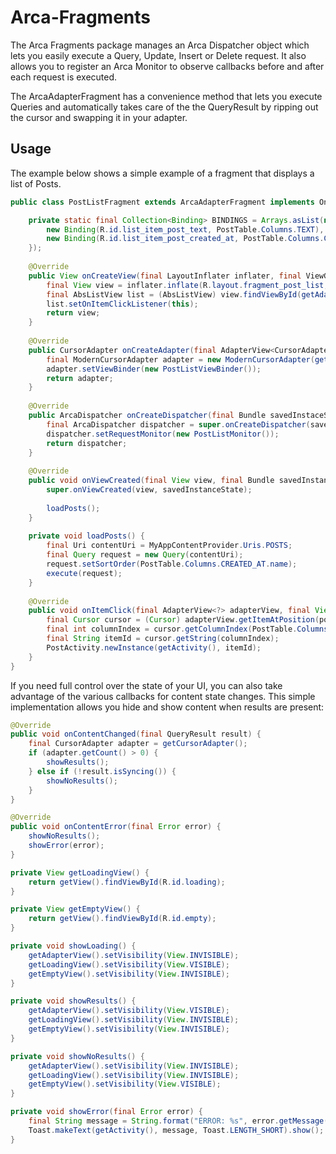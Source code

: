 # Arca-Fragments

The Arca Fragments package manages an Arca Dispatcher object which lets you easily execute a Query, Update, Insert or Delete request. It also allows you to register an Arca Monitor to observe callbacks before and after each request is executed.

The ArcaAdapterFragment has a convenience method that lets you execute Queries and automatically takes care of the the QueryResult by ripping out the cursor and swapping it in your adapter.

## Usage

The example below shows a simple example of a fragment that displays a list of Posts.

```java
public class PostListFragment extends ArcaAdapterFragment implements OnItemClickListener {

	private static final Collection<Binding> BINDINGS = Arrays.asList(new Binding[] { 
		new Binding(R.id.list_item_post_text, PostTable.Columns.TEXT),
		new Binding(R.id.list_item_post_created_at, PostTable.Columns.CREATED_AT),
	});
	
	@Override
	public View onCreateView(final LayoutInflater inflater, final ViewGroup container, final Bundle savedInstanceState) {
		final View view = inflater.inflate(R.layout.fragment_post_list, container, false);
		final AbsListView list = (AbsListView) view.findViewById(getAdapterViewId());
		list.setOnItemClickListener(this);
		return view;
	}
	
	@Override
	public CursorAdapter onCreateAdapter(final AdapterView<CursorAdapter> adapterView, final Bundle savedInstanceState) {
		final ModernCursorAdapter adapter = new ModernCursorAdapter(getActivity(), R.layout.list_item_post, BINDINGS);
		adapter.setViewBinder(new PostListViewBinder());
		return adapter;
	}
	
	@Override
	public ArcaDispatcher onCreateDispatcher(final Bundle savedInstaceState) {
		final ArcaDispatcher dispatcher = super.onCreateDispatcher(savedInstaceState);
		dispatcher.setRequestMonitor(new PostListMonitor());
		return dispatcher;
	}
	
	@Override
	public void onViewCreated(final View view, final Bundle savedInstanceState) {
		super.onViewCreated(view, savedInstanceState);
		
		loadPosts();
	}
	
	private void loadPosts() {
		final Uri contentUri = MyAppContentProvider.Uris.POSTS;
		final Query request = new Query(contentUri);
		request.setSortOrder(PostTable.Columns.CREATED_AT.name);
		execute(request);
	}
	
	@Override
	public void onItemClick(final AdapterView<?> adapterView, final View view, final int position, final long id) {
		final Cursor cursor = (Cursor) adapterView.getItemAtPosition(position);
		final int columnIndex = cursor.getColumnIndex(PostTable.Columns.ID);
		final String itemId = cursor.getString(columnIndex);
		PostActivity.newInstance(getActivity(), itemId);
	}
}
```

If you need full control over the state of your UI, you can also take advantage of the various callbacks for content state changes. This simple implementation allows you hide and show content when results are present:

```java
@Override
public void onContentChanged(final QueryResult result) {
	final CursorAdapter adapter = getCursorAdapter();
	if (adapter.getCount() > 0) {
		showResults();
	} else if (!result.isSyncing()) {
		showNoResults();
	}
}

@Override
public void onContentError(final Error error) {
	showNoResults();
	showError(error);
}

private View getLoadingView() {
	return getView().findViewById(R.id.loading);
}

private View getEmptyView() {
	return getView().findViewById(R.id.empty);
}

private void showLoading() {
	getAdapterView().setVisibility(View.INVISIBLE);
	getLoadingView().setVisibility(View.VISIBLE);
	getEmptyView().setVisibility(View.INVISIBLE);
}

private void showResults() {
	getAdapterView().setVisibility(View.VISIBLE);
	getLoadingView().setVisibility(View.INVISIBLE);
	getEmptyView().setVisibility(View.INVISIBLE);
}

private void showNoResults() {
	getAdapterView().setVisibility(View.INVISIBLE);
	getLoadingView().setVisibility(View.INVISIBLE);
	getEmptyView().setVisibility(View.VISIBLE);
}

private void showError(final Error error) {
	final String message = String.format("ERROR: %s", error.getMessage());
	Toast.makeText(getActivity(), message, Toast.LENGTH_SHORT).show();
}
```
